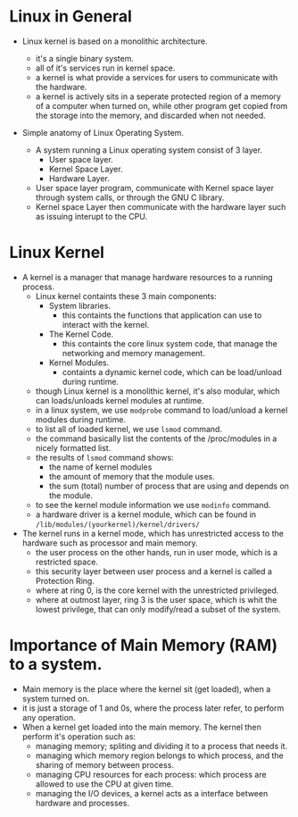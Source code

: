 # Linux in General
- Linux kernel is based on a monolithic architecture.
  - it's a single binary system.
  - all of it's services run in kernel space.
  - a kernel is what provide a services for users to communicate with the hardware.
  - a kernel is actively sits in a seperate protected region of a memory of a computer when turned on, while other program get copied from the storage into the memory,
  and discarded when not needed.

- Simple anatomy of Linux Operating System.
  - A system running a Linux operating system consist of 3 layer.
    - User space layer.
    - Kernel Space Layer.
    - Hardware Layer.
  - User space layer program, communicate with Kernel space layer through system calls, or through the GNU C library.
  - Kernel space Layer then communicate with the hardware layer such as issuing interupt to the CPU.


# Linux Kernel
- A kernel is a manager that manage hardware resources to a running process. 
  - Linux kernel containts these 3 main components:
    - System libraries.
      - this containts the functions that application can use to interact with the kernel.
    - The Kernel Code.
      - this containts the core linux system code, that manage the networking and memory management.
    - Kernel Modules.
      - containts a dynamic kernel code, which can be load/unload during runtime.
  - though Linux kernel is a monolithic kernel, it's also modular, which can loads/unloads kernel modules at runtime.
  - in a linux system, we use `modprobe` command to load/unload a kernel modules during runtime.
  - to list all of loaded kernel, we use `lsmod` command.
  - the command basically list the contents of the /proc/modules in a nicely formatted list.
  - the results of `lsmod` command shows:
    - the name of kernel modules
    - the amount of memory that the module uses.
    - the sum (total) number of process that are using and depends on the module.
  - to see the kernel module information we use `modinfo` command. 
  - a hardware driver is a kernel module, which can be found in `/lib/modules/(yourkernel)/kernel/drivers/`
- The kernel runs in a kernel mode, which has unrestricted access to the hardware such as processor and main memory.
  - the user process on the other hands, run in user mode, which is a restricted space. 
  - this security layer between user process and a kernel is called a Protection Ring. 
  - where at ring 0, is the core kernel with the unrestricted privileged.
  - where at outmost layer, ring 3 is the user space, which is whit the lowest privilege, that can only modify/read a subset of the system.

# Importance of Main Memory (RAM) to a system.
- Main memory is the place where the kernel sit (get loaded), when a system turned on.
- it is just a storage of 1 and 0s, where the process later refer, to perform any operation.
- When a kernel get loaded into the main memory. The kernel then perform it's operation such as:
  - managing memory; spliting and dividing it to a process that needs it.
  - managing which memory region belongs to which process, and the sharing of memory between process.
  - managing CPU resources for each process: which process are allowed to use the CPU at given time.
  - managing the I/O devices, a kernel acts as a interface between hardware and processes. 
